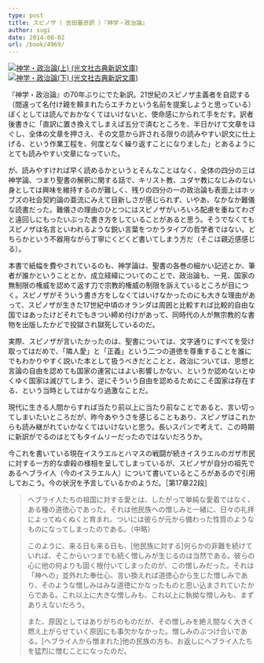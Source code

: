 ```yaml
---
type: post
title: スピノザ（ 吉田量彦訳 ）『神学・政治論』
author: sugi
date: 2014-08-02
url: /book/4969/
---
```

<a href="http://www.amazon.co.jp/exec/obidos/ASIN/4334752896/chezsugi-22/ref=nosim/" onclick="_gaq.push(['_trackEvent', 'outbound-article', 'http://www.amazon.co.jp/exec/obidos/ASIN/4334752896/chezsugi-22/ref=nosim/', '']);" name="amazletlink" target="_blank"><img src="http://i0.wp.com/ecx.images-amazon.com/images/I/414bDCvnSnL._SL160_.jpg?w=660" alt="神学・政治論(上) (光文社古典新訳文庫)" class="alignleft"  data-recalc-dims="1" /></a><a href="http://www.amazon.co.jp/exec/obidos/ASIN/433475290X/chezsugi-22/ref=nosim/" onclick="_gaq.push(['_trackEvent', 'outbound-article', 'http://www.amazon.co.jp/exec/obidos/ASIN/433475290X/chezsugi-22/ref=nosim/', '']);" name="amazletlink" target="_blank"><img src="http://i2.wp.com/ecx.images-amazon.com/images/I/416uP5m2K-L._SL160_.jpg?w=660" alt="神学・政治論(下) (光文社古典新訳文庫)" class="alignleft"  data-recalc-dims="1" /></a>

『神学・政治論』の70年ぶりにでた新訳。21世紀のスピノザ主義者を自認する（間違って名付け親を頼まれたらエチカという名前を提案しようと思っている）ぼくとしては読んでおかなくてはいけないと、使命感にかられて手をだす。訳者後書きに「直訳に置き換えてしまえば五分で済むところを、半日かけて文章をほぐし、全体の文章を押さえ、その文意から許される限りの読みやすい訳文に仕上げる、という作業工程を、何度となく繰り返すことになりました」とあるようにとても読みやすい文章になっていた。

が、読みやすければ早く読めるかというとそんなことはなく、全体の四分の三は神学論、つまり聖書の解釈に関する話で、キリスト教、ユダヤ教になじみのない身としては興味を維持するのが難しく、残りの四分の一の政治論も表面上はホッブズの社会契約論の亜流にみえて目新しさが感じられず、いやあ、なかなか難儀な読書だった。難儀さの理由のひとつにはスピノザがいろいろ配慮を重ねてわざと遠回しにもったいぶった書き方をしていることがあると思う。そうでなくてもスピノザは名言といわれるような鋭い言葉をつかうタイプの哲学者ではない。どちらかという不器用ながら丁寧にくどくど書いてしまう方だ（そこは親近感感じる）。

本書で紙幅を費やされているのも、神学論は、聖書の各巻の細かい記述とか、筆者が誰かということとか、成立経緯についてのことで、政治論も、一見、国家の無制限の権威を認めて返す刀で宗教的権威の制限を訴えているところが目につく。スピノザがそういう書き方をしなくてはいけなかったのにも大きな理由があって、スピノザが生きた17世紀中頃のオランダは周囲と比較すれば比較的自由な国ではあったけどそれでもきつい締め付けがあって、同時代の人が無宗教的な書物を出版したかどで投獄され獄死しているのだ。

実際、スピノザが言いたかったのは、聖書については、文字通りにすべてを受け取ってはだめで、「隣人愛」と「正義」という二つの道徳を尊重することを誰にでもわかりやすく説いた本として扱うべきだとことと、政治については、思想と言論の自由を認めても国家の運営にはよい影響しかない、というか認めないとゆくゆく国家は滅びてしまう、逆にそういう自由を認めるためにこそ国家は存在する、という当時としてはかなり過激なことだ。

現代に生きる人間からすれば当たり前以上に当たり前なことであると、言い切ってしまいたいところだが、昨今あやうさを感じることもあり、スピノザはこれからも読み継がれていかなくてはいけないと思う。長いスパンで考えて、この時期に新訳がでるのはとてもタイムリーだったのではないだろうか。

今これを書いている現在イスラエルとハマスの戦闘が続きイスラエルのガザ市民に対する一方的な虐殺の様相を呈してしまっているが、スピノザが自分の祖先であるヘブライ人（今のイスラエル人）について書いているところがあるので引用しておこう。今の状況を予言しているかのようだ。［第17章22段］

> ヘブライ人たちの祖国に対する愛とは、したがって単純な愛着ではなく、ある種の道徳心であった。それは他民族への憎しみと一緒に、日々の礼拝によってぬくぬくと育まれ、ついには彼らが元から備わった性質のようなものになってしまったのである。（中略）
> 
> このように、来る日も来る日も、[他民族に対する]何らかの非難を続けていれば、そこからいつまでも続く憎しみが生じるのは当然である。彼らの心に他の何よりも固く根付いてしまったのが、この憎しみだった。それは「神への」並外れた奉仕心、言い換えれば道徳心から生じた憎しみであり、そのような憎しみはみな道徳にかなったものと思い込まされていたからである。これ以上に大きな憎しみも、これ以上に執拗な憎しみも、まずありえないだろう。
> 
> また、原因としてはありがちのものだが、その憎しみを絶え間なく大きく燃え上がらせていく原因にも事欠かなかった。憎しみのぶつけ合いである。[ヘブライ人から憎まれた]他の民族の方も、お返しにヘブライ人たちを猛烈に憎むことになったのだ。
